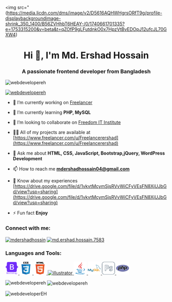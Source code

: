 
<img src="(https://media.licdn.com/dms/image/v2/D5616AQHWHgrsORfT9g/profile-displaybackgroundimage-shrink_350_1400/B56ZVHhbT6HEAY-/0/1740661701335?e=1753315200&v=beta&t=qZOfP9gLFutdnkO0x7HpzVtBvEDOpJ12ufcJL70GXW4)

<h1 align="center">Hi 👋, I'm Md. Ershad Hossain</h1>
<h3 align="center">A passionate frontend developer from Bangladesh</h3>

<p align="left"> <img src="https://komarev.com/ghpvc/?username=webdevelopereh&label=Profile%20views&color=0e75b6&style=flat" alt="webdevelopereh" /> </p>

<p align="left"> <a href="https://github.com/ryo-ma/github-profile-trophy"><img src="https://github-profile-trophy.vercel.app/?username=webdevelopereh" alt="webdevelopereh" /></a> </p>

- 🔭 I’m currently working on [Freelancer](https://www.freelancer.com/u/Freelancerershad)

- 🌱 I’m currently learning **PHP, MySQL**

- 👯 I’m looking to collaborate on [Freedom IT Institute](https://freedomitinstitutions.com/)

- 👨‍💻 All of my projects are available at [https://www.freelancer.com/u/Freelancerershad](https://www.freelancer.com/u/Freelancerershad)

- 💬 Ask me about **HTML, CSS, JavaScript, Bootstrap,jQuery, WordPress Development**

- 📫 How to reach me **mdershadhossain04@gmail.com**

- 📄 Know about my experiences [https://drive.google.com/file/d/1vkvtMcymSjsRVvWiCFyVEsFN8XjUJbGd/view?usp=sharing](https://drive.google.com/file/d/1vkvtMcymSjsRVvWiCFyVEsFN8XjUJbGd/view?usp=sharing)

- ⚡ Fun fact **Enjoy**

<h3 align="left">Connect with me:</h3>
<p align="left">
<a href="https://linkedin.com/in/mdershadhossin" target="blank"><img align="center" src="https://raw.githubusercontent.com/rahuldkjain/github-profile-readme-generator/master/src/images/icons/Social/linked-in-alt.svg" alt="mdershadhossin" height="30" width="40" /></a>
<a href="https://fb.com/md.ershad.hossain.7583" target="blank"><img align="center" src="https://raw.githubusercontent.com/rahuldkjain/github-profile-readme-generator/master/src/images/icons/Social/facebook.svg" alt="md.ershad.hossain.7583" height="30" width="40" /></a>
</p>

<h3 align="left">Languages and Tools:</h3>
<p align="left"> <a href="https://getbootstrap.com" target="_blank" rel="noreferrer"> <img src="https://raw.githubusercontent.com/devicons/devicon/master/icons/bootstrap/bootstrap-plain-wordmark.svg" alt="bootstrap" width="40" height="40"/> </a> <a href="https://www.w3schools.com/css/" target="_blank" rel="noreferrer"> <img src="https://raw.githubusercontent.com/devicons/devicon/master/icons/css3/css3-original-wordmark.svg" alt="css3" width="40" height="40"/> </a> <a href="https://www.w3.org/html/" target="_blank" rel="noreferrer"> <img src="https://raw.githubusercontent.com/devicons/devicon/master/icons/html5/html5-original-wordmark.svg" alt="html5" width="40" height="40"/> </a> <a href="https://www.adobe.com/in/products/illustrator.html" target="_blank" rel="noreferrer"> <img src="https://www.vectorlogo.zone/logos/adobe_illustrator/adobe_illustrator-icon.svg" alt="illustrator" width="40" height="40"/> </a> <a href="https://www.java.com" target="_blank" rel="noreferrer"> <img src="https://raw.githubusercontent.com/devicons/devicon/master/icons/java/java-original.svg" alt="java" width="40" height="40"/> </a> <a href="https://www.mysql.com/" target="_blank" rel="noreferrer"> <img src="https://raw.githubusercontent.com/devicons/devicon/master/icons/mysql/mysql-original-wordmark.svg" alt="mysql" width="40" height="40"/> </a> <a href="https://www.photoshop.com/en" target="_blank" rel="noreferrer"> <img src="https://raw.githubusercontent.com/devicons/devicon/master/icons/photoshop/photoshop-line.svg" alt="photoshop" width="40" height="40"/> </a> <a href="https://www.php.net" target="_blank" rel="noreferrer"> <img src="https://raw.githubusercontent.com/devicons/devicon/master/icons/php/php-original.svg" alt="php" width="40" height="40"/> </a> </p>

<p><img align="left" src="https://github-readme-stats.vercel.app/api/top-langs?username=webdevelopereh&show_icons=true&locale=en&layout=compact" alt="webdevelopereh" /></p>

<p>&nbsp;<img align="center" src="https://github-readme-stats.vercel.app/api?username=webdevelopereh&show_icons=true&locale=en" alt="webdevelopereh" /></p>

<p><img align="center" src="https://github-readme-streak-stats.herokuapp.com/?user=webdevelopereh&" alt="webdeveloperEH" /></p>
